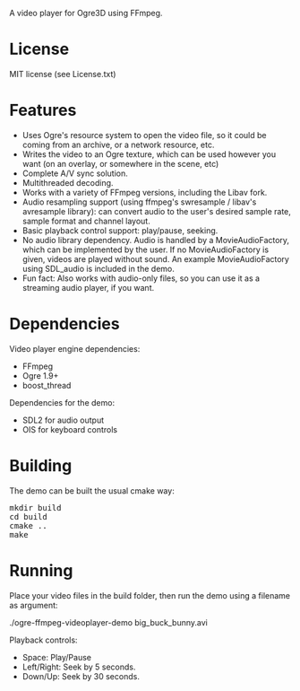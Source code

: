 A video player for Ogre3D using FFmpeg.

License
=======

MIT license (see License.txt)

Features
========

 - Uses Ogre's resource system to open the video file, so it could be coming from an archive, or a network resource, etc.
 - Writes the video to an Ogre texture, which can be used however you want (on an overlay, or somewhere in the scene, etc)
 - Complete A/V sync solution.
 - Multithreaded decoding.
 - Works with a variety of FFmpeg versions, including the Libav fork. 
 - Audio resampling support (using ffmpeg's swresample / libav's avresample library): can convert audio to the user's desired sample rate, sample format and channel layout.
 - Basic playback control support: play/pause, seeking.
 - No audio library dependency. Audio is handled by a MovieAudioFactory, which can be implemented by the user. If no MovieAudioFactory is given, videos are played without sound. An example MovieAudioFactory using SDL_audio is included in the demo. 
 - Fun fact: Also works with audio-only files, so you can use it as a streaming audio player, if you want.

Dependencies
============

Video player engine dependencies:

 - FFmpeg
 - Ogre 1.9+
 - boost_thread

Dependencies for the demo:

 - SDL2 for audio output
 - OIS for keyboard controls

Building
========

The demo can be built the usual cmake way:

<pre>
mkdir build
cd build
cmake ..
make
</pre>

Running
=======

Place your video files in the build folder, then run the demo using a filename as argument:

./ogre-ffmpeg-videoplayer-demo big_buck_bunny.avi

Playback controls:
 - Space: Play/Pause
 - Left/Right: Seek by 5 seconds.
 - Down/Up: Seek by 30 seconds.
